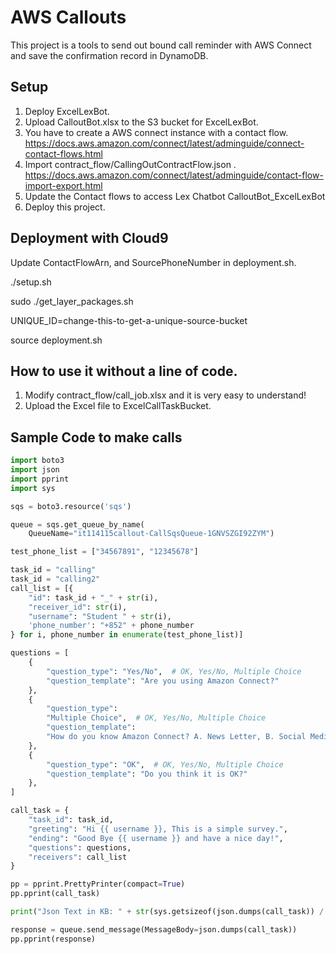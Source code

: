 # AWS Callouts

This project is a tools to send out bound call reminder with AWS Connect and save the confirmation record in DynamoDB.


## Setup

1. Deploy ExcelLexBot.
2. Upload CalloutBot.xlsx to the S3 bucket for ExcelLexBot.
3. You have to create a AWS connect instance with a contact flow. https://docs.aws.amazon.com/connect/latest/adminguide/connect-contact-flows.html 
4. Import contract_flow/CallingOutContractFlow.json . https://docs.aws.amazon.com/connect/latest/adminguide/contact-flow-import-export.html
5. Update the Contact flows to access Lex Chatbot CalloutBot_ExcelLexBot
6. Deploy this project.

## Deployment with Cloud9
Update ContactFlowArn, and SourcePhoneNumber in deployment.sh.

./setup.sh

sudo ./get_layer_packages.sh

UNIQUE_ID=change-this-to-get-a-unique-source-bucket

source deployment.sh


## How to use it without a line of code.

1. Modify contract_flow/call_job.xlsx and it is very easy to understand!
2. Upload the Excel file to ExcelCallTaskBucket.


## Sample Code to make calls

```python
import boto3
import json
import pprint
import sys

sqs = boto3.resource('sqs')

queue = sqs.get_queue_by_name(
    QueueName="it114115callout-CallSqsQueue-1GNVSZGI92ZYM")

test_phone_list = ["34567891", "12345678"]

task_id = "calling"
task_id = "calling2"
call_list = [{
    "id": task_id + "_" + str(i),
    "receiver_id": str(i),
    "username": "Student " + str(i),
    'phone_number': "+852" + phone_number
} for i, phone_number in enumerate(test_phone_list)]

questions = [
    {
        "question_type": "Yes/No",  # OK, Yes/No, Multiple Choice
        "question_template": "Are you using Amazon Connect?"
    },
    {
        "question_type":
        "Multiple Choice",  # OK, Yes/No, Multiple Choice
        "question_template":
        "How do you know Amazon Connect? A. News Letter, B. Social Media, C. AWS Event, D. AWS Website."
    },
    {
        "question_type": "OK",  # OK, Yes/No, Multiple Choice
        "question_template": "Do you think it is OK?"
    },
]

call_task = {
    "task_id": task_id,
    "greeting": "Hi {{ username }}, This is a simple survey.",
    "ending": "Good Bye {{ username }} and have a nice day!",
    "questions": questions,
    "receivers": call_list
}

pp = pprint.PrettyPrinter(compact=True)
pp.pprint(call_task)

print("Json Text in KB: " + str(sys.getsizeof(json.dumps(call_task)) / 1024))

response = queue.send_message(MessageBody=json.dumps(call_task))
pp.pprint(response)

```

